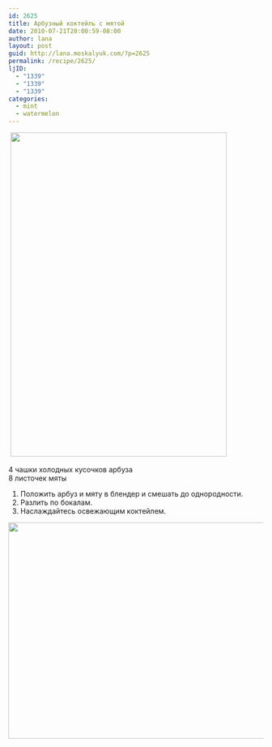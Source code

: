 ```yaml
---
id: 2625
title: Арбузный коктейль с мятой
date: 2010-07-21T20:00:59-08:00
author: lana
layout: post
guid: http://lana.moskalyuk.com/?p=2625
permalink: /recipe/2625/
ljID:
  - "1339"
  - "1339"
  - "1339"
categories:
  - mint
  - watermelon
---
```

 <img loading="lazy" class="alignnone" title="watermelon frappe" src="http://farm5.static.flickr.com/4119/4817257196_d2693f2d98_z.jpg" alt="" width="427" height="640" />

4 чашки холодных кусочков арбуза  
8 листочек мяты

1. Положить арбуз и мяту в блендер и смешать до однородности.  
2. Разлить по бокалам.  
3. Наслаждайтесь освежающим коктейлем.

<img loading="lazy" class="alignnone" title="watermelon frappe" src="http://farm5.static.flickr.com/4073/4816637481_d792b9845b_z.jpg" alt="" width="640" height="427" />